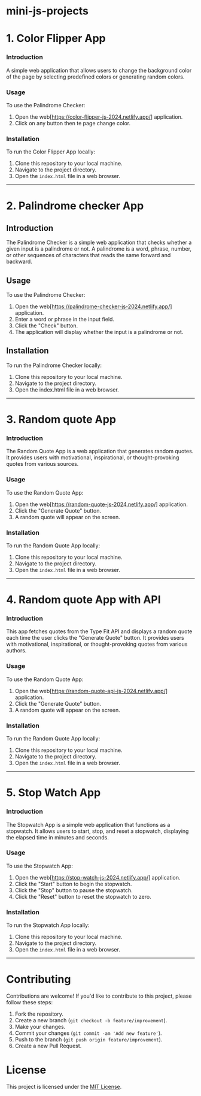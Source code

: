 # mini-js-projects

# 1. Color Flipper App

### Introduction

A simple web application that allows users to change the background color of the page by selecting predefined colors or generating random colors.

### Usage

To use the Palindrome Checker:

1. Open the web[https://color-flipper-js-2024.netlify.app/]
 application.
2. Click on any button then te page change color.

<!-- website: https://color-flipper-js-2024.netlify.app/
 -->
### Installation

To run the Color Flipper App locally:

1. Clone this repository to your local machine.
2. Navigate to the project directory.
3. Open the `index.html` file in a web browser.

---
# 2. Palindrome checker App

## Introduction
The Palindrome Checker is a simple web application that checks whether a given input is a palindrome or not. A palindrome is a word, phrase, number, or other sequences of characters that reads the same forward and backward.

## Usage
To use the Palindrome Checker:

1. Open the web[https://palindrome-checker-js-2024.netlify.app/] application.
2. Enter a word or phrase in the input field.
3. Click the "Check" button.
4. The application will display whether the input is a palindrome or not.

## Installation
To run the Palindrome Checker locally:

1. Clone this repository to your local machine.
2. Navigate to the project directory.
3. Open the index.html file in a web browser.

---

# 3. Random quote App
### Introduction

The Random Quote App is a web application that generates random quotes. It provides users with motivational, inspirational, or thought-provoking quotes from various sources.

### Usage

To use the Random Quote App:

1. Open the web[https://random-quote-js-2024.netlify.app/] application.
2. Click the "Generate Quote" button.
3. A random quote will appear on the screen.

### Installation

To run the Random Quote App locally:

1. Clone this repository to your local machine.
2. Navigate to the project directory.
3. Open the `index.html` file in a web browser.

---

# 4. Random quote App with API

### Introduction

This app fetches quotes from the Type Fit API and displays a random quote each time the user clicks the "Generate Quote" button. It provides users with motivational, inspirational, or thought-provoking quotes from various authors.

### Usage

To use the Random Quote App:

1. Open the web[https://random-quote-api-js-2024.netlify.app/] application.
2. Click the "Generate Quote" button.
3. A random quote will appear on the screen.

### Installation

To run the Random Quote App locally:

1. Clone this repository to your local machine.
2. Navigate to the project directory.
3. Open the `index.html` file in a web browser.

---

# 5. Stop Watch App

### Introduction

The Stopwatch App is a simple web application that functions as a stopwatch. It allows users to start, stop, and reset a stopwatch, displaying the elapsed time in minutes and seconds.

### Usage

To use the Stopwatch App:

1. Open the web[https://stop-watch-js-2024.netlify.app/] application.
2. Click the "Start" button to begin the stopwatch.
3. Click the "Stop" button to pause the stopwatch.
4. Click the "Reset" button to reset the stopwatch to zero.

### Installation

To run the Stopwatch App locally:

1. Clone this repository to your local machine.
2. Navigate to the project directory.
3. Open the `index.html` file in a web browser.
---

# Contributing

Contributions are welcome! If you'd like to contribute to this project, please follow these steps:

1. Fork the repository.
2. Create a new branch (`git checkout -b feature/improvement`).
3. Make your changes.
4. Commit your changes (`git commit -am 'Add new feature'`).
5. Push to the branch (`git push origin feature/improvement`).
6. Create a new Pull Request.

# License

This project is licensed under the [MIT License](LICENSE).